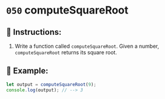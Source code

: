 # `050` computeSquareRoot

## 📝 Instructions:

1. Write a function called `computeSquareRoot`. Given a number, `computeSquareRoot` returns its square root.

## 📎 Example:

```Javascript
let output = computeSquareRoot(9);
console.log(output); // --> 3
```
